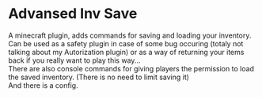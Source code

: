 # Advansed Inv Save
A minecraft plugin, adds commands for saving and loading your inventory. Can be used as a safety plugin in case of some bug occuring (totaly not talking about my Autorization plugin) or as a way of returning your items back if you really want to play this way...  
There are also console commands for giving players the permission to load the saved inventory. (There is no need to limit saving it)  
And there is a config.  